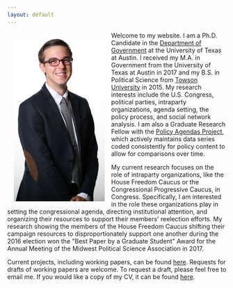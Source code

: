 ```yaml
---
layout: default
---
```

<img style="width=209px;height=375px;float:left;padding:15px;"
src="/images/photo.png" alt="" width="209" height="375">

Welcome to my website. I am a Ph.D. Candidate in the [Department of Government](http://www.utexas.edu/cola/government/) at the University of Texas at Austin. I received my M.A. in Government from the University of Texas at Austin in 2017 and my B.S. in Political Science from [Towson University](http://www.towson.edu) in 2015. My research interests include the U.S. Congress, political parties, intraparty organizations, agenda setting, the policy process, and social network analysis. I am also a Graduate Research Fellow with the [Policy Agendas Project](http://www.comparativeagendas.net), which actively maintains data series coded consistently for policy content to allow for comparisons over time.

My current research focuses on the role of intraparty organizations, like the House Freedom Caucus or the Congressional Progressive Caucus, in Congress. Specifically, I am interested in the role these organizations play in setting the congressional agenda, directing institutional attention, and organizing their resources to support their members' reelection efforts. My research showing the members of the House Freedom Caucus shifting their campaign resources to disproportionately support one another during the 2016 election won the "Best Paper by a Graduate Student" Award for the Annual Meeting of the Midwest Political Science Association in 2017.

Current projects, including working papers, can be found [here](/research/). Requests for drafts of working papers are welcome. To request a draft, please feel free to email me. If you would like a copy of my CV, it can be found [here](/McGee_CV.pdf).

